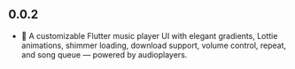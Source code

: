 ## 0.0.2

* 🎵 A customizable Flutter music player UI with elegant gradients, Lottie animations, shimmer loading, download support, volume control, repeat, and song queue — powered by audioplayers.
